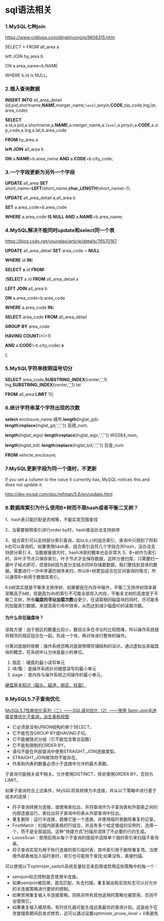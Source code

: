 # sql语法相关

### 1.MySQL七种join

<https://www.cnblogs.com/dinglinyong/p/6656315.html>

SELECT * FROM all_area a

left JOIN hy_area b

ON a.area_name=b.NAME

WHERE  b.id is NULL;



### 2.插入查询数据

**INSERT** **INTO** all_area_detail (id,pid,shortname,**NAME**,merger_name,`level`,pinyin,**CODE**,zip_code,lng,lat,area_code)

**SELECT** a.id,a.pid,a.shortname,a.**NAME**,a.merger_name,a.`level`,a.pinyin,a.**CODE**,a.zip_code,a.lng,a.lat,b.area_code

**FROM** hy_area a

**left** **JOIN** all_area b

**ON** a.**NAME**=b.area_name **AND** a.**CODE**=b.city_code;



### 3.一个字段更新为另外一个字段

**UPDATE** all_area **SET** short_name=**LEFT**(short_name,**char_LENGTH**(short_name)-1);

**UPDATE** all_area_detail a,all_area b

**SET** a.area_code=b.area_code

**WHERE** a.area_code **IS** **NULL** **AND** a.**NAME**=b.area_name;



### 4.MySQL解决不能同时update和select同一个表

<https://blog.csdn.net/younglao/article/details/76570187>

**UPDATE** all_area_detail **SET** area_code = **NULL**

**WHERE** id **IN**(

**SELECT** **x**.id **FROM**

(**SELECT** a.id **FROM** all_area_detail a

**LEFT** **JOIN** all_area b

**ON** a.area_code=b.area_code

**WHERE** a.area_code **IN**(

**SELECT** area_code **FROM** all_area_detail

**GROUP** **BY** area_code

**HAVING** **COUNT**(*)>1)

**AND** a.**CODE**!=b.city_code) **x**

);



### 5.**MySQL字符串按照逗号切分**

**SELECT** area_code,**SUBSTRING_INDEX**(center,',',1) lng,**SUBSTRING_INDEX**(center,',',1) lat

**FROM** all_area **LIMIT** 10;



### 6.**统计字符串某个字符出现的次数**

**select** enclosure_name 城市,**length**(lnglat_gd)-**length**(**replace**(lnglat_gd,';','')) 高德_num,

**length**(lnglat_wgs)-**length**(**replace**(lnglat_wgs,';','')) WGS84_num,

**length**(lnglat_bd)-**length**(**replace**(lnglat_bd,';','')) 百度_num

**FROM** vehicle_enclosure;



### 7.MySQL更新字段为同一个值时，不更新

If you set a column to the value it currently has, MySQL notices this and does not update it.

<http://dev.mysql.com/doc/refman/5.6/en/update.html>



### 8.数据库索引为什么使用B+树而不是hash或者平衡二叉树？                

1、hash表只能匹配是否相等，不能实现范围查找

2、当需要按照索引进行order by时，hash值没办法支持排序

3、组合索引可以支持部分索引查询，如(a,b,c)的组合索引，查询中只用到了阿和b也可以查询的，如果使用hash表，组合索引会将几个字段合并hash，没办法支持部分索引
 4、当数据量很大时，hash冲突的概率也会非常大
 5、B+树作为索引时，非叶子节点只保存索引，叶子节点才会保存数据，这样方便扫库，只需要扫一遍叶子结点即可，但是B树因为其分支结点同样存储着数据，我们要找到具体的数据，需要进行一次中序遍历按序来扫，所以B+树更加适合在区间查询的情况，所以通常B+树用于数据库索引。

6.b树其实就是平衡多叉排序树，如果都是在内存中操作，平衡二叉排序树效率甚至略高于b树，但是因为db的索引不可能全部存入内存，平衡多叉树的高度低于平衡二叉树，所有**磁盘的寻址加载次数**会更少，在读取相同磁盘块的同时，尽可能多的加载索引数据，来提高索引命中效率，从而达到减少磁盘IO的读取次数。

#### 为什么存在磁盘块？

读取方便：由于扇区的数量比较小，数目众多在寻址时比较困难，所以操作系统就将相邻的扇区组合在一起，形成一个块，再对块进行整体的操作。

分离对底层的依赖：操作系统忽略对底层物理存储结构的设计。通过虚拟出来磁盘块的概念，在系统中认为块是最小的单位。

1. 扇区： 硬盘的最小读写单元
2. 块/簇： 是操作系统针对硬盘读写的最小单元
3. page： 是内存与操作系统之间操作的最小单元。

[硬盘基本知识（磁头、磁道、扇区、柱面）](https://www.jianshu.com/p/9aa66f634ed6)



### 9.MySQL5.7子查询优化

[MySQL5.7性能优化系列（二）——SQL语句优化（2）——使用 Semi-Join半连接变换优化子查询，派生表和视图](https://blog.csdn.net/t131452n/article/details/76697777)

- 它必须是没有UNION结构的单个SELECT。
- 它不能包含GROUP BY或HAVING子句。
- 它不能被隐式分组（它不能包含聚合函数）
- 它不能有限制的ORDER BY。
- 语句不能在外部查询中使用STRAIGHT_JOIN连接类型。
- STRAIGHT_JOIN修饰符不能存在。
- 外表和内表的数量必须小于连接中允许的最大表数。

子查询可能相关或不相关。允许使用DISTINCT，除非使用ORDER BY，否则为LIMIT。

如果子查询符合上述条件，MySQL将其转换为半连接，并从以下策略中进行基于成本的选择：

- 将子查询转换为连接，或使用表拉出，并将查询作为子查询表和外部表之间的内部连接运行。表拉出将子查询中的表从外部查询中拉出。
- 重复删除：运行半连接，就像它是一个连接，并使用临时表删除重复的记录。
- FirstMatch：扫描内部表格的行组合，并且有多个给定值组的实例时，选择一个，而不是全部返回。这种“快捷方式”扫描并消除了不必要的行的生成。
- LooseScan：使用启用从每个子查询的值组中选择单个值的索引来扫描子查询表。
- 将子查询实现为用于执行连接的索引临时表，其中索引用于删除重复项。当使用外部表格加入临时表时，索引也可能用于查找;如果没有，表被扫描。

可以使用以下optimizer_switch系统变量标志来启用或禁用这些策略中的每一个：

- semijoin标志控制是否使用半连接。
- 如果semijoin被启用，首先匹配，失去扫描，重复输出和实现标志可以对允许的半连接策略进行更好的控制。
- 如果禁用重复输入半连接策略，则除非所有其他适用的策略也被禁用，否则不会使用它。
- 如果重复输入被禁用，有时优化器可能生成远离最优的查询计划。这是由于在贪婪搜索期间启发式修剪，这可以通过设置optimizer_prune_level = 0来避免